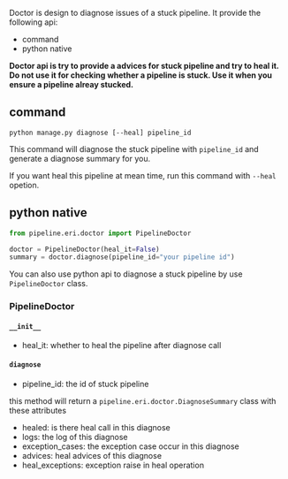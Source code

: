 
Doctor is design to diagnose issues of a stuck pipeline. It provide the following api:

- command
- python native

**Doctor api is try to provide a advices for stuck pipeline and try to heal it. Do not use it for checking whether a pipeline is stuck. Use it when you ensure a pipeline alreay stucked.**

## command

```
python manage.py diagnose [--heal] pipeline_id
```

This command will diagnose the stuck pipeline with `pipeline_id` and generate a diagnose summary for you.

If you want heal this pipeline at mean time, run this command with `--heal` opetion.

## python native

```python
from pipeline.eri.doctor import PipelineDoctor

doctor = PipelineDoctor(heal_it=False)
summary = doctor.diagnose(pipeline_id="your pipeline id")
```

You can also use python api to diagnose a stuck pipeline by use `PipelineDoctor` class.

### PipelineDoctor

#### `__init__`

- heal_it: whether to heal the pipeline after diagnose call

#### `diagnose`

- pipeline_id: the id of stuck pipeline

this method will return a `pipeline.eri.doctor.DiagnoseSummary` class with these attributes

- healed: is there heal call in this diagnose
- logs: the log of this diagnose
- exception_cases: the exception case occur in this diagnose
- advices: heal advices of this diagnose
- heal_exceptions: exception raise in heal operation
